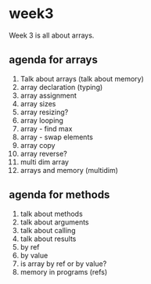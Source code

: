 # week3

Week 3 is all about arrays.


## agenda for arrays

 1. Talk about arrays (talk about memory)
 2. array declaration (typing)
 3. array assignment
 4. array sizes
 5. array resizing?
 6. array looping
 7. array - find max
 8. array - swap elements
 9. array copy
 10. array reverse?
 11. multi dim array
 12. arrays and memory (multidim)
 
## agenda for methods

 1. talk about methods
 2. talk about arguments
 3. talk about calling
 4. talk about results
 5. by ref
 6. by value
 7. is array by ref or by value?
 8. memory in programs (refs)
